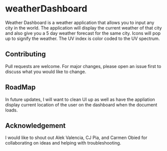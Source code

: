 # weatherDashboard

Weather Dashboard is a weather application that allows you to input any city in the world. The application will display the current weather of that city and also give you a 5 day weather forecast for the same city. Icons will pop up to signify the weather. The UV index is color coded to the UV spectrum.

## Contributing

Pull requests are welcome. For major changes, please open an issue first to discuss what you would like to change.

## RoadMap

In future updates, I will want to clean UI up as well as have the appliation display current location of the user on the dashboard when the document loads.

## Acknowledgement

I would like to shout out Alek Valencia, CJ Pia, and Carmen Obied for collaborating on ideas and helping with troubleshooting.